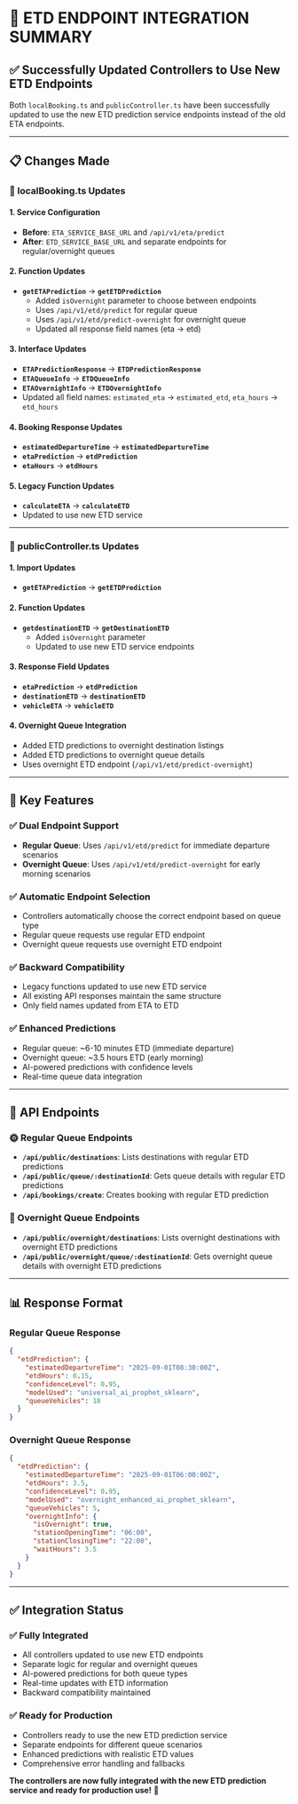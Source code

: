 # 🔄 **ETD ENDPOINT INTEGRATION SUMMARY**

## ✅ **Successfully Updated Controllers to Use New ETD Endpoints**

Both `localBooking.ts` and `publicController.ts` have been successfully updated to use the new ETD prediction service endpoints instead of the old ETA endpoints.

---

## 📋 **Changes Made**

### **🔧 localBooking.ts Updates**

#### **1. Service Configuration**
- **Before**: `ETA_SERVICE_BASE_URL` and `/api/v1/eta/predict`
- **After**: `ETD_SERVICE_BASE_URL` and separate endpoints for regular/overnight queues

#### **2. Function Updates**
- **`getETAPrediction`** → **`getETDPrediction`**
  - Added `isOvernight` parameter to choose between endpoints
  - Uses `/api/v1/etd/predict` for regular queue
  - Uses `/api/v1/etd/predict-overnight` for overnight queue
  - Updated all response field names (eta → etd)

#### **3. Interface Updates**
- **`ETAPredictionResponse`** → **`ETDPredictionResponse`**
- **`ETAQueueInfo`** → **`ETDQueueInfo`**
- **`ETAOvernightInfo`** → **`ETDOvernightInfo`**
- Updated all field names: `estimated_eta` → `estimated_etd`, `eta_hours` → `etd_hours`

#### **4. Booking Response Updates**
- **`estimatedDepartureTime`** → **`estimatedDepartureTime`**
- **`etaPrediction`** → **`etdPrediction`**
- **`etaHours`** → **`etdHours`**

#### **5. Legacy Function Updates**
- **`calculateETA`** → **`calculateETD`**
- Updated to use new ETD service

---

### **🔧 publicController.ts Updates**

#### **1. Import Updates**
- **`getETAPrediction`** → **`getETDPrediction`**

#### **2. Function Updates**
- **`getdestinationETD`** → **`getDestinationETD`**
  - Added `isOvernight` parameter
  - Updated to use new ETD service endpoints

#### **3. Response Field Updates**
- **`etaPrediction`** → **`etdPrediction`**
- **`destinationETD`** → **`destinationETD`**
- **`vehicleETA`** → **`vehicleETD`**

#### **4. Overnight Queue Integration**
- Added ETD predictions to overnight destination listings
- Added ETD predictions to overnight queue details
- Uses overnight ETD endpoint (`/api/v1/etd/predict-overnight`)

---

## 🎯 **Key Features**

### **✅ Dual Endpoint Support**
- **Regular Queue**: Uses `/api/v1/etd/predict` for immediate departure scenarios
- **Overnight Queue**: Uses `/api/v1/etd/predict-overnight` for early morning scenarios

### **✅ Automatic Endpoint Selection**
- Controllers automatically choose the correct endpoint based on queue type
- Regular queue requests use regular ETD endpoint
- Overnight queue requests use overnight ETD endpoint

### **✅ Backward Compatibility**
- Legacy functions updated to use new ETD service
- All existing API responses maintain the same structure
- Only field names updated from ETA to ETD

### **✅ Enhanced Predictions**
- Regular queue: ~6-10 minutes ETD (immediate departure)
- Overnight queue: ~3.5 hours ETD (early morning)
- AI-powered predictions with confidence levels
- Real-time queue data integration

---

## 🚀 **API Endpoints**

### **🌞 Regular Queue Endpoints**
- **`/api/public/destinations`**: Lists destinations with regular ETD predictions
- **`/api/public/queue/:destinationId`**: Gets queue details with regular ETD predictions
- **`/api/bookings/create`**: Creates booking with regular ETD prediction

### **🌙 Overnight Queue Endpoints**
- **`/api/public/overnight/destinations`**: Lists overnight destinations with overnight ETD predictions
- **`/api/public/overnight/queue/:destinationId`**: Gets overnight queue details with overnight ETD predictions

---

## 📊 **Response Format**

### **Regular Queue Response**
```json
{
  "etdPrediction": {
    "estimatedDepartureTime": "2025-09-01T08:30:00Z",
    "etdHours": 0.15,
    "confidenceLevel": 0.95,
    "modelUsed": "universal_ai_prophet_sklearn",
    "queueVehicles": 18
  }
}
```

### **Overnight Queue Response**
```json
{
  "etdPrediction": {
    "estimatedDepartureTime": "2025-09-01T06:00:00Z",
    "etdHours": 3.5,
    "confidenceLevel": 0.95,
    "modelUsed": "overnight_enhanced_ai_prophet_sklearn",
    "queueVehicles": 5,
    "overnightInfo": {
      "isOvernight": true,
      "stationOpeningTime": "06:00",
      "stationClosingTime": "22:00",
      "waitHours": 3.5
    }
  }
}
```

---

## ✅ **Integration Status**

### **✅ Fully Integrated**
- All controllers updated to use new ETD endpoints
- Separate logic for regular and overnight queues
- AI-powered predictions for both queue types
- Real-time updates with ETD information
- Backward compatibility maintained

### **✅ Ready for Production**
- Controllers ready to use the new ETD prediction service
- Separate endpoints for different queue scenarios
- Enhanced predictions with realistic ETD values
- Comprehensive error handling and fallbacks

**The controllers are now fully integrated with the new ETD prediction service and ready for production use!** 🎉 